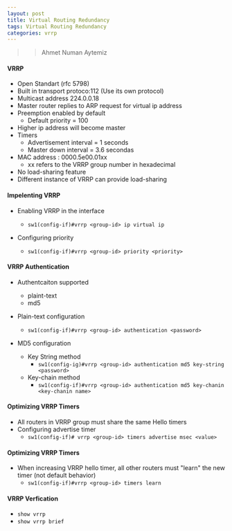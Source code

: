 ```yaml
---
layout: post
title: Virtual Routing Redundancy 
tags: Virtual Routing Redundancy
categories: vrrp
---
```


>> Ahmet Numan Aytemiz

#### VRRP 

- Open Standart (rfc 5798)
- Built in transport protoco:112 (Use its own protocol)
- Multicast address 224.0.0.18
- Master router replies to ARP request for virtual ip address
- Preemption enabled by default
  - Default priority = 100
- Higher ip address will become master  
- Timers
  - Advertisement interval = 1 seconds
  - Master down interval = 3.6 secondas
- MAC address : 0000.5e00.01xx
  - xx refers to the VRRP group number in hexadecimal
- No load-sharing feature
- Different instance of VRRP can provide load-sharing  

#### Impelenting VRRP

- Enabling VRRP in the interface
  - `sw1(config-if)#vrrp <group-id> ip virtual ip`

- Configuring priority
  - `sw1(config-if)#vrrp <group-id> priority <priority>`

#### VRRP Authentication

- Authentcaiton supported
  - plaint-text
  - md5

- Plain-text configuration
  - `sw1(config-if)#vrrp <group-id> authentication <password>`

- MD5 configuration
  - Key String method
    - `sw1(config-ig)#vrrp <group-id> authentication md5 key-string <password>`
  - Key-chain method
    - `sw1(config-if)#vrrp <group-id> authentication md5 key-chanin <key-chanin name>`

#### Optimizing VRRP Timers

- All routers in VRRP group must share the same Hello timers
- Configuring advertise timer
  - `sw1(config-if)# vrrp <group-id> timers advertise msec <value>`

#### Optimizing VRRP Timers

- When increasing VRRP hello timer, all other routers must "learn" the new timer (not default behavior)
  - `sw1(config-if)#vrrp <group-id> timers learn`

#### VRRP Verfication

- `show vrrp`
- `show vrrp brief`
